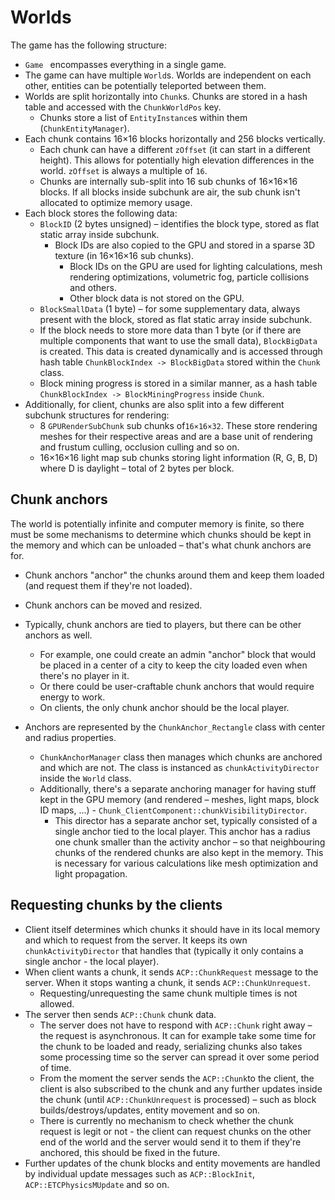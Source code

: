 # Worlds

The game has the following structure:

* `Game ` encompasses everything in a single game.
* The game can have multiple `World`s. Worlds are independent on each other, entities can be potentially teleported between them.
* Worlds are split horizontally into `Chunk`s. Chunks are stored in a hash table and accessed with the `ChunkWorldPos` key.
  * Chunks store a list of `EntityInstance`s within them (`ChunkEntityManager`).
* Each chunk contains 16×16 blocks horizontally and 256 blocks vertically.
  * Each chunk can have a different `zOffset` (it can start in a different height). This allows for potentially high elevation differences in the world. `zOffset` is always a multiple of `16`.
  * Chunks are internally sub-split into 16 sub chunks of  16×16×16 blocks. If all blocks inside subchunk are air, the sub chunk isn't allocated to optimize memory usage.
* Each block stores the following data:
  * `BlockID` (2 bytes unsigned) – identifies the block type, stored as flat static array inside subchunk.
    * Block IDs are also copied to the GPU and stored in a sparse 3D texture (in 16×16×16 sub chunks).
      * Block IDs on the GPU are used for lighting calculations, mesh rendering optimizations, volumetric fog, particle collisions and others.
      * Other block data is not stored on the GPU.
  * `BlockSmallData` (1 byte) – for some supplementary data, always present with the block, stored as flat static array inside subchunk.
  * If the block needs to store more data than 1 byte (or if there are multiple components that want to use the small data), `BlockBigData` is created. This data is created dynamically and is accessed through hash table `ChunkBlockIndex -> BlockBigData` stored within the `Chunk` class.
  * Block mining progress is stored in a similar manner, as a hash table `ChunkBlockIndex -> BlockMiningProgress` inside `Chunk`.
* Additionally, for client, chunks are also split into a few different subchunk structures for rendering:
  * 8 `GPURenderSubChunk` sub chunks of`16×16×32`. These store rendering meshes for their respective areas and are a base unit of rendering and frustum culling, occlusion culling and so on.
  * 16×16×16 light map sub chunks storing light information (R, G, B, D) where D is daylight – total of 2 bytes per block.

## Chunk anchors

The world is potentially infinite and computer memory is finite, so there must be some mechanisms to determine which chunks should be kept in the memory and which can be unloaded – that's what chunk anchors are for.

* Chunk anchors "anchor" the chunks around them and keep them loaded (and request them if they're not loaded).

* Chunk anchors can be moved and resized.
* Typically, chunk anchors are tied to players, but there can be other anchors as well.
  * For example, one could create an admin "anchor" block that would be placed in a center of a city to keep the city loaded even when there's no player in it.
  * Or there could be user-craftable chunk anchors that would require energy to work.
  * On clients, the only chunk anchor should be the local player.
* Anchors are represented by the `ChunkAnchor_Rectangle` class with center and radius properties.
  * `ChunkAnchorManager` class then manages which chunks are anchored and which are not. The class is instanced as `chunkActivityDirector` inside the `World` class.
  * Additionally, there's a separate anchoring manager for having stuff kept in the GPU memory (and rendered – meshes, light maps, block ID maps, ...) - `Chunk_ClientComponent::chunkVisibilityDirector`.
    * This director has a separate anchor set, typically consisted of a single anchor tied to the local player. This anchor has a radius one chunk smaller than the activity anchor – so that neighbouring chunks of the rendered chunks are also kept in the memory. This is necessary for various calculations like mesh optimization and light propagation.

## Requesting chunks by the clients

* Client itself determines which chunks it should have in its local memory and which to request from the server. It keeps its own `chunkActivityDirector` that handles that (typically it only contains a single anchor - the local player).
* When client wants a chunk, it sends `ACP::ChunkRequest` message to the server. When it stops wanting a chunk, it sends `ACP::ChunkUnrequest`.
  * Requesting/unrequesting the same chunk multiple times is not allowed.
* The server then sends `ACP::Chunk` chunk data.
  * The server does not have to respond with `ACP::Chunk` right away – the request is asynchronous. It can for example take some time for the chunk to be loaded and ready, serializing chunks also takes some processing time so the server can spread it over some period of time.
  * From the moment the server sends the `ACP::Chunk`to the client, the client is also subscribed to the chunk and any further updates inside the chunk (until `ACP::ChunkUnrequest` is processed) – such as block builds/destroys/updates, entity movement and so on.
  * There is currently no mechanism to check whether the chunk request is legit or not - the client can request chunks on the other end of the world and the server would send it to them if they're anchored, this should be fixed in the future.
* Further updates of the chunk blocks and entity movements are handled by individual update messages such as `ACP::BlockInit`, `ACP::ETCPhysicsMUpdate` and so on.

